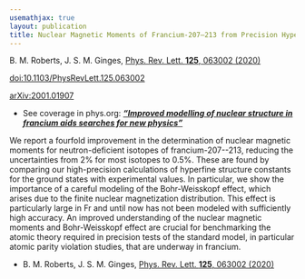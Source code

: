 ```yaml
---
usemathjax: true
layout: publication
title: Nuclear Magnetic Moments of Francium-207–213 from Precision Hyperfine Comparisons
---
```


B. M. Roberts, J. S. M. Ginges, [Phys. Rev. Lett. **125**, 063002 (2020)](http://dx.doi.org/10.1103/PhysRevLett.125.063002)

[doi:10.1103/PhysRevLett.125.063002](http://dx.doi.org/10.1103/PhysRevLett.125.063002)

[arXiv:2001.01907](http://arxiv.org/abs/2001.01907)

 * See coverage in phys.org: [***“Improved modelling of nuclear structure in francium aids searches
for new physics”***](https://phys.org/news/2020-08-nuclear-francium-aids-physics.html)

We report a fourfold improvement in the determination of nuclear magnetic moments for neutron-deficient isotopes of francium-207--213, reducing the uncertainties from 2% for most isotopes to 0.5%. These are found by comparing our high-precision calculations of hyperfine structure constants for the ground states with experimental values. In particular, we show the importance of a careful modeling of the Bohr-Weisskopf effect, which arises due to the finite nuclear magnetization distribution. This effect is particularly large in Fr and until now has not been modeled with sufficiently high accuracy. An improved understanding of the nuclear magnetic moments and Bohr-Weisskopf effect are crucial for benchmarking the atomic theory required in precision tests of the standard model, in particular atomic parity violation studies, that are underway in francium.

 * B. M. Roberts, J. S. M. Ginges, [Phys. Rev. Lett. **125**, 063002 (2020)](http://dx.doi.org/10.1103/PhysRevLett.125.063002)
